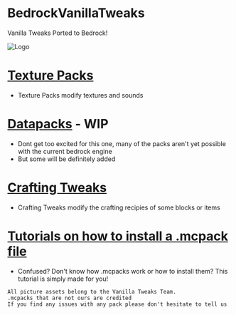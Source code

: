 # BedrockVanillaTweaks
Vanilla Tweaks Ported to Bedrock!

![Logo](BVTlogo.png)

# [Texture Packs](../master/pages/texture_packs.md)

- Texture Packs modify textures and sounds

# [Datapacks](../master/pages/datapacks.md) - WIP

- Dont get too excited for this one, many of the packs aren't yet possible with the current bedrock engine
- But some will be definitely added

# [Crafting Tweaks](../master/pages/crafting_tweaks.md)

- Crafting Tweaks modify the crafting recipies of some blocks or items

# [Tutorials on how to install a .mcpack file](./TUTORIAL.md)

- Confused? Don't know how .mcpacks work or how to install them? This tutorial is simply made for you!

```
All picture assets belong to the Vanilla Tweaks Team.
.mcpacks that are not ours are credited
If you find any issues with any pack please don't hesitate to tell us
```
